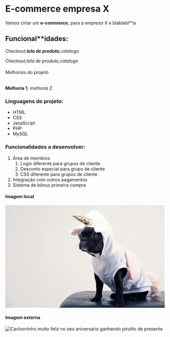 # E-commerce empresa X

Vamos ciriar um **e-commerce**, para a *empresa X* e blablabl**a

## Funcional**idades:

_Checkout,**tela de produto**,catalogo_

*Checkout,tela de produto,catalogo*

###### Melhorias do projeto

__Melhoria 1__, _melhoria 2_ 

### Linguagens do projeto:

* HTML
* CSS
* JavaScript
* PHP
* MySQL


### Funcionalidades a desenvolver:

1. Área de membros
    1. Login diferente para grupos de cliente
    2. Desconto especial para grupo de cliente
    3. CSS diferente para grupos de cliente
2. Integração com outros pagamentos
3. Sistema de bônus primeira compra

#### Imagem local
![cachorrinho vestido de unicórnio](img/cachorrinho-unicornio.jpg)

#### Imagem externa

![Cachorrinho muito feliz no seu aniversario ganhando pirulito de presente](https://images.pexels.com/photos/4588047/pexels-photo-4588047.jpeg?auto=compress&cs=tinysrgb&w=1260&h=750&dpr=1)